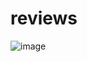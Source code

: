 # reviews

![image](https://user-images.githubusercontent.com/107784718/182288457-a3280da8-d6b1-43dd-9469-eb582286053b.png)
